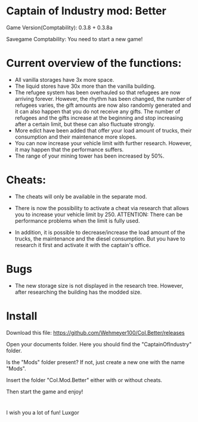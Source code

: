 # Captain of Industry mod: Better

Game Version(Comptability): 0.3.8 + 0.3.8a

Savegame Comptability: You need to start a new game!

# Current overview of the functions:
- All vanilla storages have 3x more space. 
- The liquid stores have 30x more than the vanilla building.
- The refugee system has been overhauled so that refugees are now arriving forever. However, the rhythm has been changed, the number of refugees varies, the gift amounts are now also randomly generated and it can also happen that you do not receive any gifts. The number of refugees and the gifts increase at the beginning and stop increasing after a certain limit, but these can also fluctuate strongly.
- More edict have been added that offer your load amount of trucks, their consumption and their maintenance more slopes.
- You can now increase your vehicle limit with further research. However, it may happen that the performance suffers. 
- The range of your mining tower has been increased by 50%.

# Cheats:
- The cheats will only be available in the separate mod. 

- There is now the possibility to activate a cheat via research that allows you to increase your vehicle limit by 250. ATTENTION: There can be performance problems when the limit is fully used.

- In addition, it is possible to decrease/increase the load amount of the trucks, the maintenance and the diesel consumption. But you have to research it first and activate it with the captain's office.

# Bugs
- The new storage size is not displayed in the research tree. However, after researching the building has the modded size.

# Install
Download this file: https://github.com/Wehmeyer100/CoI.Better/releases

Open your documents folder. Here you should find the "CaptainOfIndustry" folder. 

Is the "Mods" folder present? If not, just create a new one with the name "Mods".

Insert the folder "CoI.Mod.Better" either with or without cheats.

Then start the game and enjoy!

# 
I wish you a lot of fun!
Luxgor
